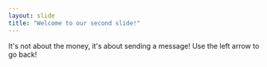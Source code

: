 ```yaml
---
layout: slide
title: "Welcome to our second slide!"
---
```

It's not about the money, it's about sending a message!
Use the left arrow to go back!
